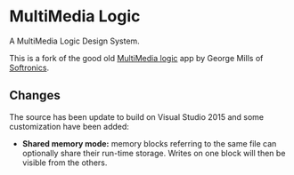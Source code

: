 # MultiMedia Logic

A MultiMedia Logic Design System.

This is a fork of the good old [MultiMedia logic](http://www.softronix.com/logic.html) app
by George Mills of [Softronics](http://www.softronix.com).

## Changes

The source has been update to build on Visual Studio 2015 and some customization have
been added:
  * **Shared memory mode:** memory blocks referring to the same file can optionally share
    their run-time storage. Writes on one block will then be visible from the others.
